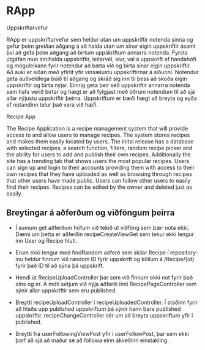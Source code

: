 # RApp
Uppskriftarvefur

RApp er uppskriftarvefur sem heldur utan um uppskriftir notenda sinna og gefur þeim greiðan aðgang á að halda utan um sínar eigin uppskriftir ásamt því að gefa þeim aðgang að birtum uppskriftum annarra notenda. Fyrsta útgáfan mun innihalda uppskriftir, leitarvél, síur, val á uppskrift af handahófi og möguleikann fyrir notendur að bæta við og birta sínar eigin uppskriftir. Að auki er síðan með yfirlit yfir vinsælustu uppskriftirnar á síðunni. Notendur geta auðveldlega búið til aðgang og skráð sig inn til þess að skoða eigin uppskriftir og birta nýjar. Einnig geta þeir séð uppskriftir annarra notenda sem hafa verið birtar og hægt er að fylgjast með öðrum notendum til að sjá allar nýjustu uppskriftir þeirra. Uppskriftum er bæði hægt að breyta og eyða ef notandinn telur það vera við hæfi. 

Recipe App

The Recipe Application is a recipe management system that will provide access to and allow users to manage recipes. The system stores recipes and makes them easily located by users. The inital release has a database with selected recipes, a search function, filters, random recipe picker and the ability for users to add and publish their own recipes. Additionally the site has a trending tab that shows users the most popular recipes. Users can sign up and login to their accounts providing them with access to their own recipes that they have uploaded as well as browsing through recipes that other users have made public. Users can follow other users to easily find their recipes. Recipes can be edited by the owner and deleted just as easily. 

## Breytingar á aðferðum og viðföngum þeirra

- Í sumum get aðferðum höfum við tekið út viðföng sem þær nota ekki. Dæmi um þetta er aðferðin recipeCreateViewGet
sem tekur ekki lengur inn User og Recipe hluti.

- Erum ekki lengur með findRandom aðferð sem skilar Recipe í repository-inu heldur finnum við random ID fyrir uppskrift
og köllum á /Recipe/{id} fyrir það ID til að sýna þá uppskrift.

- Hendi út RecipeUploadController þar sem við finnum ekki not fyrir það eins og er. Á móti setjum við nýja aðferði inní
RecipePageController sem sýnir allar uppskriftir sem eru published.

- Breytti recipeUploadController í recipeUploadedController. Í staðinn fyrir að hlaða upp published uppskriftum
þá sýnir hann bara published uppskriftir. recipeChangeController sér um að breyta uppskriftum yfir í published.

- Breytti frá userFollowingViewPost yfir í userFollowPost, þar sem ekki þarf að sjá að maður sé að followa einn
ákveðinn einstakling.
